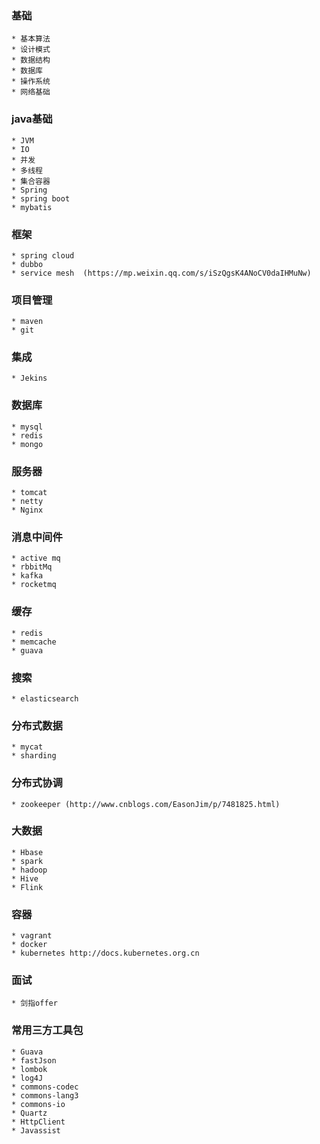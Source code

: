 ### 基础
	* 基本算法
	* 设计模式
	* 数据结构
	* 数据库
	* 操作系统
	* 网络基础

### java基础
	* JVM
	* IO
	* 并发
	* 多线程
	* 集合容器
	* Spring
	* spring boot
	* mybatis

### 框架
	* spring cloud
	* dubbo
	* service mesh 	(https://mp.weixin.qq.com/s/iSzQgsK4ANoCV0daIHMuNw)

### 项目管理
	* maven
	* git

### 集成
	* Jekins
### 数据库
	* mysql
	* redis
	* mongo

### 服务器	
	* tomcat 
	* netty 
	* Nginx

### 消息中间件
	* active mq
	* rbbitMq
	* kafka
	* rocketmq

### 缓存
	* redis
	* memcache
	* guava

### 搜索
	* elasticsearch
	
### 分布式数据
	* mycat
	* sharding

### 分布式协调
	* zookeeper (http://www.cnblogs.com/EasonJim/p/7481825.html)
### 大数据
	* Hbase
	* spark
	* hadoop
	* Hive
	* Flink
	
### 容器
	* vagrant
	* docker
	* kubernetes http://docs.kubernetes.org.cn
	
### 面试
	* 剑指offer
	
### 常用三方工具包
	* Guava
	* fastJson
	* lombok
	* log4J
	* commons-codec
	* commons-lang3
	* commons-io
	* Quartz
	* HttpClient
	* Javassist	
	
	
